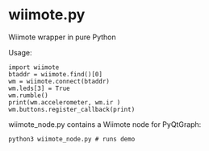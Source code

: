 wiimote.py
==========

Wiimote wrapper in pure Python

Usage:

~~~~
import wiimote
btaddr = wiimote.find()[0]
wm = wiimote.connect(btaddr)
wm.leds[3] = True
wm.rumble()
print(wm.accelerometer, wm.ir )
wm.buttons.register_callback(print)
~~~~


wiimote_node.py contains a Wiimote node for PyQtGraph:

~~~~
python3 wiimote_node.py # runs demo
~~~~
